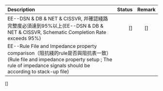 | Description | Status | Remark |
| :------| ------: | :------: |
| EE--DSN & DB & NET & CISSVR, 幷確認綫路完整度必須達到95%以上(EE--DSN & DB & NET & CISSVR,  Schematic Completion Rate exceeds 95%)  | []  | []  |
| EE--Rule File and Impedance property comparison（阻抗綫的rule是否與阻抗表一致）(Rule file and impedance property setup ; The rule of impedance signals should be according to stack-up file) |   |   |

 [] 